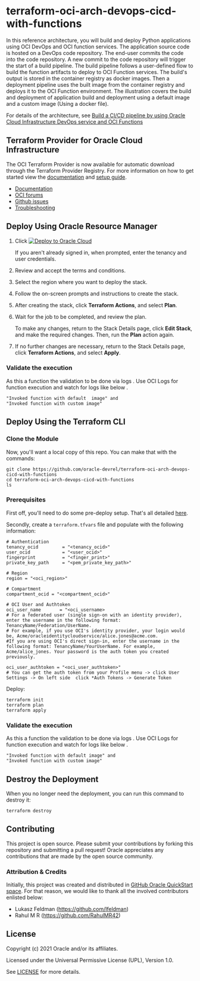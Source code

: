 # terraform-oci-arch-devops-cicd-with-functions

In this reference architecture, you will build and deploy Python applications using OCI DevOps and OCI function services. The application source code is hosted on a DevOps code repository. The end-user commits the code into the code repository. A new commit to the code repository will trigger the start of a build pipeline. The build pipeline follows a user-defined flow to build the function artifacts to deploy to OCI Function services. The build's output is stored in the container registry as docker images. Then a deployment pipeline uses the built image from the container registry and deploys it to the OCI Function environment. The illustration covers the build and deployment of application build and deployment using a default image and a custom image (Using a docker file).

For details of the architecture, see [Build a CI/CD pipeline by using Oracle Cloud Infrastructure DevOps service and OCI Functions](https://docs.oracle.com/en/solutions/ci-cd-pipe-oci-devops-with-functions/index.html)

## Terraform Provider for Oracle Cloud Infrastructure
The OCI Terraform Provider is now available for automatic download through the Terraform Provider Registry. 
For more information on how to get started view the [documentation](https://www.terraform.io/docs/providers/oci/index.html) 
and [setup guide](https://www.terraform.io/docs/providers/oci/guides/version-3-upgrade.html).

* [Documentation](https://www.terraform.io/docs/providers/oci/index.html)
* [OCI forums](https://cloudcustomerconnect.oracle.com/resources/9c8fa8f96f/summary)
* [Github issues](https://github.com/terraform-providers/terraform-provider-oci/issues)
* [Troubleshooting](https://www.terraform.io/docs/providers/oci/guides/guides/troubleshooting.html)

## Deploy Using Oracle Resource Manager

1. Click [![Deploy to Oracle Cloud](https://oci-resourcemanager-plugin.plugins.oci.oraclecloud.com/latest/deploy-to-oracle-cloud.svg)](https://cloud.oracle.com/resourcemanager/stacks/create?region=home&zipUrl=https://github.com/oracle-devrel/terraform-oci-arch-devops-cicd-with-functions/releases/latest/download/terraform-oci-arch-devops-cicd-with-functions-stack-latest.zip)

    If you aren't already signed in, when prompted, enter the tenancy and user credentials.

2. Review and accept the terms and conditions.

3. Select the region where you want to deploy the stack.

4. Follow the on-screen prompts and instructions to create the stack.

5. After creating the stack, click **Terraform Actions**, and select **Plan**.

6. Wait for the job to be completed, and review the plan.

    To make any changes, return to the Stack Details page, click **Edit Stack**, and make the required changes. Then, run the **Plan** action again.

7. If no further changes are necessary, return to the Stack Details page, click **Terraform Actions**, and select **Apply**. 

### Validate the execution 

As this a function the validation to be done via logs . Use OCI Logs for function execution and watch for logs like below .

```
"Invoked function with default  image" and 
"Invoked function with custom image" 
```

## Deploy Using the Terraform CLI

### Clone the Module

Now, you'll want a local copy of this repo. You can make that with the commands:

    git clone https://github.com/oracle-devrel/terraform-oci-arch-devops-cicd-with-functions
    cd terraform-oci-arch-devops-cicd-with-functions
    ls

### Prerequisites
First off, you'll need to do some pre-deploy setup.  That's all detailed [here](https://github.com/cloud-partners/oci-prerequisites).

Secondly, create a `terraform.tfvars` file and populate with the following information:

```
# Authentication
tenancy_ocid         = "<tenancy_ocid>"
user_ocid            = "<user_ocid>"
fingerprint          = "<finger_print>"
private_key_path     = "<pem_private_key_path>"

# Region
region = "<oci_region>"

# Compartment
compartment_ocid = "<compartment_ocid>"

# OCI User and Authtoken
oci_user_name       = "<oci_username> 
# For a federated user (single sign-on with an identity provider), enter the username in the following format: TenancyName/Federation/UserName. 
# For example, if you use OCI's identity provider, your login would be, Acme/oracleidentitycloudservice/alice.jones@acme.com. 
#If you are using OCI's direct sign-in, enter the username in the following format: TenancyName/YourUserName. For example, Acme/alice_jones. Your password is the auth token you created previously.

oci_user_authtoken = "<oci_user_authtoken>" 
# You can get the auth token from your Profile menu -> click User Settings -> On left side  click *Auth Tokens -> Generate Token

````

Deploy:

    terraform init
    terraform plan
    terraform apply


### Validate the execution 

As this a function the validation to be done via logs . Use OCI Logs for function execution and watch for logs like below .

```
"Invoked function with default image" and 
"Invoked function with custom image" 
```

## Destroy the Deployment
When you no longer need the deployment, you can run this command to destroy it:

    terraform destroy
    
## Contributing
This project is open source.  Please submit your contributions by forking this repository and submitting a pull request!  Oracle appreciates any contributions that are made by the open source community.

### Attribution & Credits
Initially, this project was created and distributed in [GitHub Oracle QuickStart space](https://github.com/oracle-quickstart/oci-arch-devops-cicd-with-functions). For that reason, we would like to thank all the involved contributors enlisted below:
- Lukasz Feldman (https://github.com/lfeldman)
- Rahul M R (https://github.com/RahulMR42)

## License
Copyright (c) 2021 Oracle and/or its affiliates.

Licensed under the Universal Permissive License (UPL), Version 1.0.

See [LICENSE](LICENSE) for more details.
